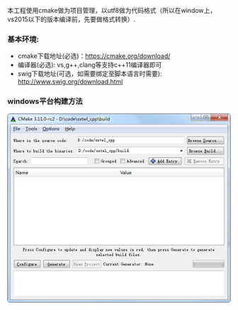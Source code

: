 本工程使用cmake做为项目管理，以utf8做为代码格式（所以在window上，vs2015以下的版本编译前，先要做格式转换）.

### 基本环境:
* cmake下载地址(必选)：https://cmake.org/download/
* 编译器(必选): vs,g++,clang等支持c++11编译器即可
* swig下载地址(可选，如需要绑定至脚本语言时需要):  http://www.swig.org/download.html

### windows平台构建方法

![cmake示意图](img/build.png)
